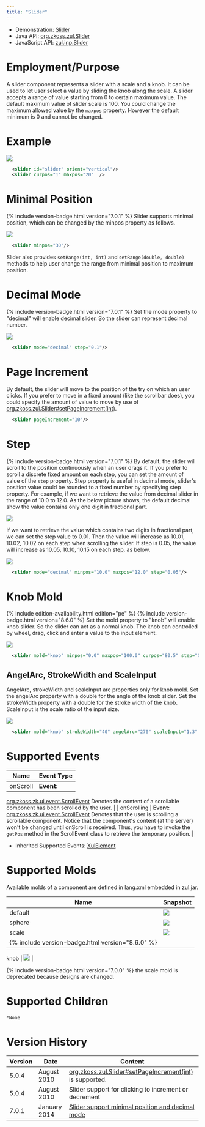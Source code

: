 ```yaml
---
title: "Slider"
---
```



- Demonstration: [Slider](http://www.zkoss.org/zkdemo/input/slider)
- Java API: [org.zkoss.zul.Slider](https://www.zkoss.org/javadoc/latest/zk/org/zkoss/zul/Slider.html)
- JavaScript API: [zul.inp.Slider](https://www.zkoss.org/javadoc/latest/jsdoc/classes/zul.inp.Slider.html)


# Employment/Purpose

A slider component represents a slider with a scale and a knob. It can
be used to let user select a value by sliding the knob along the scale.
A slider accepts a range of value starting from 0 to certain maximum
value. The default maximum value of slider scale is 100. You could
change the maximum allowed value by the `maxpos` property. However the
default minimum is 0 and cannot be changed.

# Example

![](/zk_component_ref/images/ZKComRef_Slider.png)

```xml
  <slider id="slider" orient="vertical"/>
  <slider curpos="1" maxpos="20"  />
```

# Minimal Position

{% include version-badge.html version="7.0.1" %} Slider supports minimal position,
which can be changed by the minpos property as follows.

![](/zk_component_ref/images/min_slider.png)

```xml
  <slider minpos="30"/>
```

Slider also provides `setRange(int, int)` and `setRange(double, double)`
methods to help user change the range from minimal position to maximum
position.

# Decimal Mode

{% include version-badge.html version="7.0.1" %} Set the mode property to "decimal"
will enable decimal slider. So the slider can represent decimal number.

![](/zk_component_ref/images/dec_slider.png)

```xml
  <slider mode="decimal" step="0.1"/>
```

# Page Increment

By default, the slider will move to the position of the try on which an
user clicks. If you prefer to move in a fixed amount (like the scrollbar
does), you could specify the amount of value to move by use of
[org.zkoss.zul.Slider#setPageIncrement(int)](https://www.zkoss.org/javadoc/latest/zk/org/zkoss/zul/Slider.html#setPageIncrement(int)).

```xml
  <slider pageIncrement="10"/>
```

# Step

{% include version-badge.html version="7.0.1" %} By default, the slider will scroll to
the position continuously when an user drags it. If you prefer to scroll
a discrete fixed amount on each step, you can set the amount of value of
the `step` property. Step property is useful in decimal mode, slider's
position value could be rounded to a fixed number by specifying step
property. For example, if we want to retrieve the value from decimal
slider in the range of 10.0 to 12.0. As the below picture shows, the
default decimal show the value contains only one digit in fractional
part.

![](/zk_component_ref/images/dec_slider_no_step.png)

If we want to retrieve the value which contains two digits in fractional
part, we can set the step value to 0.01. Then the value will increase as
10.01, 10.02, 10.02 on each step when scrolling the slider. If step is
0.05, the value will increase as 10.05, 10.10, 10.15 on each step, as
below.

![](/zk_component_ref/images/dec_slider_step.png)

```xml
  <slider mode="decimal" minpos="10.0" maxpos="12.0" step="0.05"/>
```

# Knob Mold

<!--REQUIRED ZK EDITION: PE -->
{% include edition-availability.html edition="pe" %} {% include version-badge.html version="8.6.0" %} Set the mold
property to "knob" will enable knob slider. So the slider can act as a
normal knob. The knob can controlled by wheel, drag, click and enter a
value to the input element.

![](/zk_component_ref/images/knob360.png)

```xml
  <slider mold="knob" minpos="0.0" maxpos="100.0" curpos="80.5" step="0.5" strokeWidth="40"/>
```

## AngelArc, StrokeWidth and ScaleInput

AngelArc, strokeWidth and scaleInput are properties only for knob mold.
Set the angelArc property with a double for the angle of the knob
slider. Set the strokeWidth property with a double for the stroke width
of the knob. ScaleInput is the scale ratio of the input size.

![](/zk_component_ref/images/knob270.png)

```xml
  <slider mold="knob" strokeWidth="40" angelArc="270" scaleInput="1.3" minpos="0.0" maxpos="100.0" curpos="80.5" step="0.5"/>
```

# Supported Events

| Name | Event Type |
|---|---|
| onScroll | <strong>Event:</strong>
[org.zkoss.zk.ui.event.ScrollEvent](https://www.zkoss.org/javadoc/latest/zk/org/zkoss/zk/ui/event/ScrollEvent.html) Denotes the content
of a scrollable component has been scrolled by the user. |
| onScrolling | <strong>Event:</strong>
[org.zkoss.zk.ui.event.ScrollEvent](https://www.zkoss.org/javadoc/latest/zk/org/zkoss/zk/ui/event/ScrollEvent.html) Denotes that the
user is scrolling a scrollable component. Notice that the component's
content (at the server) won't be changed until onScroll is received.
Thus, you have to invoke the `getPos` method in the
ScrollEvent class to retrieve the temporary position. |

- Inherited Supported Events: [ XulElement]({{site.baseurl}}/zk_component_ref/xulelement#Supported_Events)

# Supported Molds

Available molds of a component are defined in lang.xml embedded in
zul.jar.

| Name | Snapshot |
|---|---|
| default | ![](/zk_component_ref/images/slider_mold_default.png) |
| sphere | ![](/zk_component_ref/images/slider_mold_sphere.png) |
| scale | ![](/zk_component_ref/images/slider_mold_scale.png) |
| {% include version-badge.html version="8.6.0" %}


knob | ![](/zk_component_ref/images/knob270.png) |

{% include version-badge.html version="7.0.0" %} the scale mold is deprecated because
designs are changed.

# Supported Children

`*None`



# Version History



| Version | Date         | Content                                                                                     |
|---------|--------------|---------------------------------------------------------------------------------------------|
| 5.0.4   | August 2010  | [org.zkoss.zul.Slider#setPageIncrement(int)](https://www.zkoss.org/javadoc/latest/zk/org/zkoss/zul/Slider.html#setPageIncrement(int)) is supported.        |
| 5.0.4   | August 2010  | Slider support for clicking to increment or decrement                                       |
| 7.0.1   | January 2014 | [Slider support minimal position and decimal mode](http://tracker.zkoss.org/browse/ZK-2085) |


